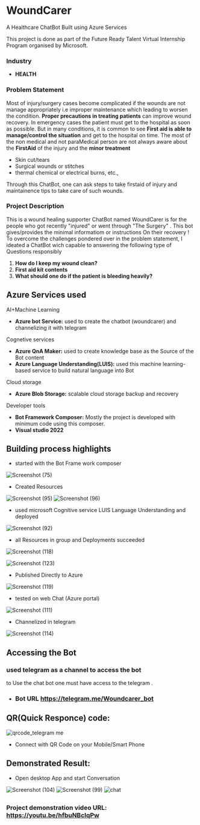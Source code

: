 # WoundCarer 
A Healthcare ChatBot Built using Azure Services 

This project is done as part of the Future Ready Talent Virtual Internship Program organised by Microsoft.
### Industry

 * **HEALTH**

### Problem Statement
Most of injury/surgery cases become complicated if the wounds are not manage appropriately i.e improper maintenance which leading to worsen the condition. **Proper precautions in treating patients** can improve wound recovery. In emergency cases the patient must get to the hospital as soon as possible. But in many conditions, it is common to see **First aid is able to manage/control the situation** and get to the hospital on time. The most of the non medical and not paraMedical person are not always aware about the **FirstAid** of the injury and the **minor treatment**

- Skin cut/tears
- Surgical wounds or stitches
- thermal chemical or electrical burns, etc.,

Through this ChatBot, one can ask steps to take firstaid of injury and maintainence tips to take care of such wounds.

### Project Description 
This is a wound healing supporter ChatBot named WoundCarer is for the people who got recently "injured" or went through "The Surgery" . This bot gives/provides the minimal informatiom or instructions On their recovery !
To overcome the challenges pondered over in the problem statement, I ideated a ChatBot wich capable to answering the following type of Questions responsibly
1. **How do I keep my wound clean?** 
2. **First aid kit contents** 
3. **What should one do if the patient is bleeding heavily?** 
## Azure Services used
AI+Machine Learning
* **Azure bot Service:** used to create the chatbot (woundcarer) and channelizing it with telegram 

Cognetive services
* **Azure QnA Maker:** used to create knowledge base as the Source of the Bot content
* **Azure Language Understanding(LUIS):** used this machine learning-based service to build natural language into Bot

Cloud storage

* **Azure Blob Storage:** scalable cloud storage backup and recovery

Developer tools

* **Bot Framework Composer:** Mostly the project is developed with minimum code using this composer.
* **Visual studio 2022**

## Building process highlights
* started with the Bot Frame work composer

![Screenshot (75)](https://user-images.githubusercontent.com/31448776/151380279-276e9f4a-329b-41f0-bc45-42dcce78d207.png)

* Created Resources

![Screenshot (95)](https://user-images.githubusercontent.com/31448776/151381941-34b1ef33-4e26-4728-9e5a-6bc36f1a897e.png)
![Screenshot (96)](https://user-images.githubusercontent.com/31448776/151381977-651b2bbd-ec93-4358-bf87-78f0baf76062.png)

* used microsoft Cognitive service LUIS Language Understanding and deployed

![Screenshot (92)](https://user-images.githubusercontent.com/31448776/151381569-17c1e30c-7c27-488e-8a8f-40ab5fd60c3a.png)

* all Resources in group and Deployments succeeded
 
![Screenshot (118)](https://user-images.githubusercontent.com/31448776/151382439-736494f2-a42a-47e8-9df5-3075f386750e.png)

![Screenshot (123)](https://user-images.githubusercontent.com/31448776/151382772-f8ad2321-c9c4-4a04-9ce1-30fc4950a4ac.png)

* Published Directly to Azure

![Screenshot (119)](https://user-images.githubusercontent.com/31448776/151382604-25cdb542-983b-4b33-8372-ba91dd17bf06.png)


* tested on web Chat (Azure portal)

![Screenshot (111)](https://user-images.githubusercontent.com/31448776/151383599-5e9f19a1-28cb-41ae-8916-f8d17aa025bb.png)

* Channelized in telegram

![Screenshot (114)](https://user-images.githubusercontent.com/31448776/151383344-fee3b88c-10ad-4471-b197-657e28183d33.png)



## Accessing the Bot
### used **telegram** as a channel to access the bot
to Use the chat bot one must have access to the telegram  .
* ### Bot URL https://telegram.me/Woundcarer_bot  


## QR(Quick Responce) code:
![qrcode_telegram me](https://user-images.githubusercontent.com/31448776/151077157-ca7aff98-39b2-426c-8ecd-1d44070ccf98.png)

* Connect with QR Code on your Mobile/Smart Phone
## Demonstrated Result:
* Open desktop App and start Conversation

![Screenshot (104)](https://user-images.githubusercontent.com/31448776/151077964-ef335763-5271-45e8-8f45-9fad6a596b65.png)
![Screenshot (99)](https://user-images.githubusercontent.com/31448776/151077476-090d2703-1f96-4686-98c5-b035402967bf.png)
![chat](https://user-images.githubusercontent.com/31448776/151075241-e57359fc-bb82-4cc8-8e81-55f91f6ffec7.png)


##
###  Project demonstration video URL: https://youtu.be/hfbuNBclqPw
##
